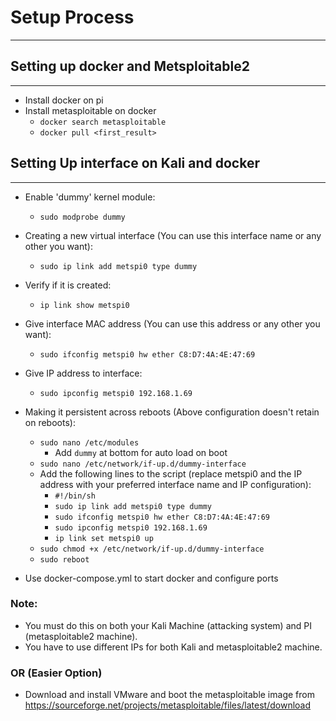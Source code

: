 # Setup Process
------------------------------

## Setting up docker and Metsploitable2
---------------------------------------
- Install docker on pi
- Install metasploitable on docker
	- `docker search metasploitable`
	- `docker pull <first_result>`

## Setting Up interface on Kali and docker
------------------------------------------
- Enable 'dummy' kernel module:
	- `sudo modprobe dummy`
- Creating a new virtual interface (You can use this interface name or any other you want):
	- `sudo ip link add metspi0 type dummy`
- Verify if it is created:
	- `ip link show metspi0`
- Give interface MAC address (You can use this address or any other you want):
	- `sudo ifconfig metspi0 hw ether C8:D7:4A:4E:47:69`
- Give IP address to interface:
	- `sudo ipconfig metspi0 192.168.1.69` 

- Making it persistent across reboots (Above configuration doesn't retain on reboots):
	- `sudo nano /etc/modules`
		- Add `dummy` at bottom for auto load on boot
	- `sudo nano /etc/network/if-up.d/dummy-interface`
	- Add the following lines to the script (replace metspi0 and the IP address with your preferred interface name and IP configuration):
		- `#!/bin/sh`
		- `sudo ip link add metspi0 type dummy`
		- `sudo ifconfig metspi0 hw ether C8:D7:4A:4E:47:69`
		- `sudo ipconfig metspi0 192.168.1.69`
		- `ip link set metspi0 up`
	- `sudo chmod +x /etc/network/if-up.d/dummy-interface`
	- `sudo reboot`

- Use docker-compose.yml to start docker and configure ports  

### Note: 
 - You must do this on both your Kali Machine (attacking system) and PI (metasploitable2 machine).
 - You have to use different IPs for both Kali and metasploitable2 machine.


### OR (Easier Option)

- Download and install VMware and boot the metasploitable image from https://sourceforge.net/projects/metasploitable/files/latest/download 